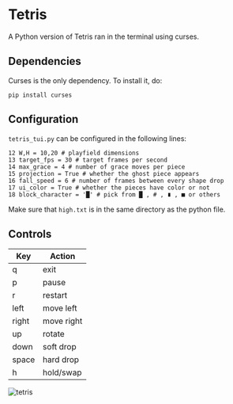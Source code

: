 # Tetris
A Python version of Tetris ran in the terminal using curses.

## Dependencies
Curses is the only dependency. To install it, do:
```
pip install curses
```

## Configuration
`tetris_tui.py` can be configured in the following lines:
```
12 W,H = 10,20 # playfield dimensions
13 target_fps = 30 # target frames per second
14 max_grace = 4 # number of grace moves per piece
15 projection = True # whether the ghost piece appears
16 fall_speed = 6 # number of frames between every shape drop
17 ui_color = True # whether the pieces have color or not
18 block_character = '█' # pick from █ , # , ∎ , ■ or others
```
Make sure that `high.txt` is in the same directory as the python file.

## Controls
|Key|Action|
|---|------|
|q|exit|
|p|pause|
|r|restart|
|left|move left|
|right|move right|
|up|rotate|
|down|soft drop|
|space|hard drop|
|h|hold/swap|

![tetris](https://user-images.githubusercontent.com/68828123/184267959-a6196e0d-2ec2-4fbe-832e-e63159c56bd7.gif)
